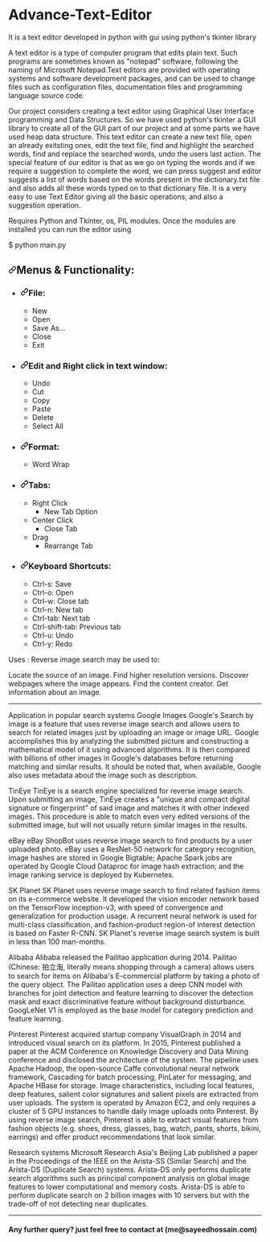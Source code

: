 # Advance-Text-Editor
It is a text editor developed in python with gui using python's tkinter library

A text editor is a type of computer program that edits plain text. Such programs are sometimes known as "notepad" software, following the naming of Microsoft Notepad.Text editors are provided with operating systems and software development packages, and can be used to change files such as configuration files, documentation files and programming language source code.


Our project considers creating a text editor using Graphical User Interface programming and Data Structures. So we have used python's tkinter a GUI library to create all of the GUI part of our project and at some parts we have used heap data structure. This text editor can create a new text file, open an already exitsting ones, edit the text file, find and highlight the searched words, find and replace the searched words, undo the users last action. The special feature of our editor is that as we go on typing the words and if we require a suggestion to complete the word, we can press suggest and editor suggests a list of words based on the words present in the dictionary.txt file and also adds all these words typed on to that dictionary file. It is a very easy to use Text Editor giving all the basic operations, and also a suggestion operation.

Requires Python and Tkinter, os, PIL modules. Once the modules are installed you can run the editor using

  $ python main.py
  
  

<h2><a id="user-content-menus--functionality" class="anchor" aria-hidden="true" href="#menus--functionality"><svg class="octicon octicon-link" viewBox="0 0 16 16" version="1.1" width="16" height="16" aria-hidden="true"><path fill-rule="evenodd" d="M7.775 3.275a.75.75 0 001.06 1.06l1.25-1.25a2 2 0 112.83 2.83l-2.5 2.5a2 2 0 01-2.83 0 .75.75 0 00-1.06 1.06 3.5 3.5 0 004.95 0l2.5-2.5a3.5 3.5 0 00-4.95-4.95l-1.25 1.25zm-4.69 9.64a2 2 0 010-2.83l2.5-2.5a2 2 0 012.83 0 .75.75 0 001.06-1.06 3.5 3.5 0 00-4.95 0l-2.5 2.5a3.5 3.5 0 004.95 4.95l1.25-1.25a.75.75 0 00-1.06-1.06l-1.25 1.25a2 2 0 01-2.83 0z"></path></svg></a>Menus &amp; Functionality:</h2>
<ul>
<li>
<h3><a id="user-content-file" class="anchor" aria-hidden="true" href="#file"><svg class="octicon octicon-link" viewBox="0 0 16 16" version="1.1" width="16" height="16" aria-hidden="true"><path fill-rule="evenodd" d="M7.775 3.275a.75.75 0 001.06 1.06l1.25-1.25a2 2 0 112.83 2.83l-2.5 2.5a2 2 0 01-2.83 0 .75.75 0 00-1.06 1.06 3.5 3.5 0 004.95 0l2.5-2.5a3.5 3.5 0 00-4.95-4.95l-1.25 1.25zm-4.69 9.64a2 2 0 010-2.83l2.5-2.5a2 2 0 012.83 0 .75.75 0 001.06-1.06 3.5 3.5 0 00-4.95 0l-2.5 2.5a3.5 3.5 0 004.95 4.95l1.25-1.25a.75.75 0 00-1.06-1.06l-1.25 1.25a2 2 0 01-2.83 0z"></path></svg></a>File:</h3>
<ul>
<li>New</li>
<li>Open</li>
<li>Save As...</li>
<li>Close</li>
<li>Exit</li>
</ul>
</li>
<li>
<h3><a id="user-content-edit-and-right-click-in-text-window" class="anchor" aria-hidden="true" href="#edit-and-right-click-in-text-window"><svg class="octicon octicon-link" viewBox="0 0 16 16" version="1.1" width="16" height="16" aria-hidden="true"><path fill-rule="evenodd" d="M7.775 3.275a.75.75 0 001.06 1.06l1.25-1.25a2 2 0 112.83 2.83l-2.5 2.5a2 2 0 01-2.83 0 .75.75 0 00-1.06 1.06 3.5 3.5 0 004.95 0l2.5-2.5a3.5 3.5 0 00-4.95-4.95l-1.25 1.25zm-4.69 9.64a2 2 0 010-2.83l2.5-2.5a2 2 0 012.83 0 .75.75 0 001.06-1.06 3.5 3.5 0 00-4.95 0l-2.5 2.5a3.5 3.5 0 004.95 4.95l1.25-1.25a.75.75 0 00-1.06-1.06l-1.25 1.25a2 2 0 01-2.83 0z"></path></svg></a>Edit and Right click in text window:</h3>
<ul>
<li>Undo</li>
<li>Cut</li>
<li>Copy</li>
<li>Paste</li>
<li>Delete</li>
<li>Select All</li>
</ul>
</li>
<li>
<h3><a id="user-content-format" class="anchor" aria-hidden="true" href="#format"><svg class="octicon octicon-link" viewBox="0 0 16 16" version="1.1" width="16" height="16" aria-hidden="true"><path fill-rule="evenodd" d="M7.775 3.275a.75.75 0 001.06 1.06l1.25-1.25a2 2 0 112.83 2.83l-2.5 2.5a2 2 0 01-2.83 0 .75.75 0 00-1.06 1.06 3.5 3.5 0 004.95 0l2.5-2.5a3.5 3.5 0 00-4.95-4.95l-1.25 1.25zm-4.69 9.64a2 2 0 010-2.83l2.5-2.5a2 2 0 012.83 0 .75.75 0 001.06-1.06 3.5 3.5 0 00-4.95 0l-2.5 2.5a3.5 3.5 0 004.95 4.95l1.25-1.25a.75.75 0 00-1.06-1.06l-1.25 1.25a2 2 0 01-2.83 0z"></path></svg></a>Format:</h3>
<ul>
<li>Word Wrap</li>
</ul>
</li>
<li>
<h3><a id="user-content-tabs" class="anchor" aria-hidden="true" href="#tabs"><svg class="octicon octicon-link" viewBox="0 0 16 16" version="1.1" width="16" height="16" aria-hidden="true"><path fill-rule="evenodd" d="M7.775 3.275a.75.75 0 001.06 1.06l1.25-1.25a2 2 0 112.83 2.83l-2.5 2.5a2 2 0 01-2.83 0 .75.75 0 00-1.06 1.06 3.5 3.5 0 004.95 0l2.5-2.5a3.5 3.5 0 00-4.95-4.95l-1.25 1.25zm-4.69 9.64a2 2 0 010-2.83l2.5-2.5a2 2 0 012.83 0 .75.75 0 001.06-1.06 3.5 3.5 0 00-4.95 0l-2.5 2.5a3.5 3.5 0 004.95 4.95l1.25-1.25a.75.75 0 00-1.06-1.06l-1.25 1.25a2 2 0 01-2.83 0z"></path></svg></a>Tabs:</h3>
<ul>
<li>Right Click
<ul>
<li>New Tab Option</li>
</ul>
</li>
<li>Center Click
<ul>
<li>Close Tab</li>
</ul>
</li>
<li>Drag
<ul>
<li>Rearrange Tab</li>
</ul>
</li>
</ul>
</li>
<li>
<h3><a id="user-content-keyboard-shortcuts" class="anchor" aria-hidden="true" href="#keyboard-shortcuts"><svg class="octicon octicon-link" viewBox="0 0 16 16" version="1.1" width="16" height="16" aria-hidden="true"><path fill-rule="evenodd" d="M7.775 3.275a.75.75 0 001.06 1.06l1.25-1.25a2 2 0 112.83 2.83l-2.5 2.5a2 2 0 01-2.83 0 .75.75 0 00-1.06 1.06 3.5 3.5 0 004.95 0l2.5-2.5a3.5 3.5 0 00-4.95-4.95l-1.25 1.25zm-4.69 9.64a2 2 0 010-2.83l2.5-2.5a2 2 0 012.83 0 .75.75 0 001.06-1.06 3.5 3.5 0 00-4.95 0l-2.5 2.5a3.5 3.5 0 004.95 4.95l1.25-1.25a.75.75 0 00-1.06-1.06l-1.25 1.25a2 2 0 01-2.83 0z"></path></svg></a>Keyboard Shortcuts:</h3>
<ul>
<li>Ctrl-s: Save</li>
<li>Ctrl-o: Open</li>
<li>Ctrl-w: Close tab</li>
<li>Ctrl-n: New tab</li>
<li>Ctrl-tab: Next tab</li>
<li>Ctrl-shift-tab: Previous tab</li>
<li>Ctrl-u: Undo</li>
<li>Ctrl-y: Redo</li>
</ul>
</li>
</ul>
</article>
      </div>
  </div>

</div>

   
Uses :
Reverse image search may be used to:

Locate the source of an image.
Find higher resolution versions.
Discover webpages where the image appears.
Find the content creator.
Get information about an image.

-----------------------------------------------------------------------------------------------------------------------------

Application in popular search systems
Google Images
Google's Search by image is a feature that uses reverse image search and allows users to search for related images just by uploading an image or image URL. Google accomplishes this by analyzing the submitted picture and constructing a mathematical model of it using advanced algorithms. It is then compared with billions of other images in Google's databases before returning matching and similar results. It should be noted that, when available, Google also uses metadata about the image such as description.

TinEye
TinEye is a search engine specialized for reverse image search. Upon submitting an image, TinEye creates a "unique and compact digital signature or fingerprint" of said image and matches it with other indexed images. This procedure is able to match even very edited versions of the submitted image, but will not usually return similar images in the results.

eBay
eBay ShopBot uses reverse image search to find products by a user uploaded photo. eBay uses a ResNet-50 network for category recognition, image hashes are stored in Google Bigtable; Apache Spark jobs are operated by Google Cloud Dataproc for image hash extraction; and the image ranking service is deployed by Kubernetes. 

SK Planet
SK Planet uses reverse image search to find related fashion items on its e-commerce website. It developed the vision encoder network based on the TensorFlow inception-v3, with speed of convergence and generalization for production usage. A recurrent neural network is used for multi-class classification, and fashion-product region-of interest detection is based on Faster R-CNN. SK Planet's reverse image search system is built in less than 100 man-months.

Alibaba
Alibaba released the Pailitao application during 2014. Pailitao (Chinese: 拍立淘, literally means shopping through a camera) allows users to search for items on Alibaba's E-commercial platform by taking a photo of the query object. The Pailitao application uses a deep CNN model with branches for joint detection and feature learning to discover the detection mask and exact discriminative feature without background disturbance. GoogLeNet V1 is employed as the base model for category prediction and feature learning.

Pinterest
Pinterest acquired startup company VisualGraph in 2014 and introduced visual search on its platform. In 2015, Pinterest published a paper at the ACM Conference on Knowledge Discovery and Data Mining conference and disclosed the architecture of the system. The pipeline uses Apache Hadoop, the open-source Caffe convolutional neural network framework, Cascading for batch processing, PinLater for messaging, and Apache HBase for storage. Image characteristics, including local features, deep features, salient color signatures and salient pixels are extracted from user uploads. The system is operated by Amazon EC2, and only requires a cluster of 5 GPU instances to handle daily image uploads onto Pinterest. By using reverse image search, Pinterest is able to extract visual features from fashion objects (e.g. shoes, dress, glasses, bag, watch, pants, shorts, bikini, earrings) and offer product recommendations that look similar.

Research systems
Microsoft Research Asia's Beijing Lab published a paper in the Proceedings of the IEEE on the Arista-SS (Similar Search) and the Arista-DS (Duplicate Search) systems. Arista-DS only performs duplicate search algorithms such as principal component analysis on global image features to lower computational and memory costs. Arista-DS is able to perform duplicate search on 2 billion images with 10 servers but with the trade-off of not detecting near duplicates.

-----------------------------------------------------------------------------------------------------------------------------

<h4>Any further query? just feel free to contact at (me@sayeedhossain.com) </h4>
